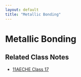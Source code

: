 ```yaml
---
layout: default
title: "Metallic Bonding"
---
```

# Metallic Bonding



## Related Class Notes

* [11AECHE Class 17](11AECHE%20Class%2017.md)